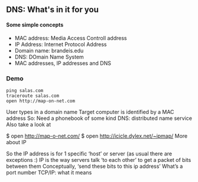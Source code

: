 ## DNS: What's in it for you

#### Some simple concepts
* MAC address: Media Access Controll address
* IP Address: Internet Protocol Address
* Domain name: brandeis.edu
* DNS: DOmain Name System
* MAC addresses, IP addresses and DNS


### Demo

```
ping salas.com
traceroute salas.com
open http://map-on-net.com
```


User types in a domain name
Target computer is identified by a MAC address
So: Need a phonebook of some kind
DNS: distributed name service
Also take a look at

$ open http://map-o-net.com/
$ open http://icicle.dylex.net/~ipmap/
More about IP

So the IP address is for 1 specific ‘host’ or server (as usual there are exceptions :)
IP is the way servers talk ‘to each other’ to get a packet of bits between them
Conceptually, ‘send these bits to this ip address’
What’s a port number
TCP/IP: what it means